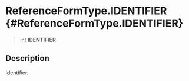 ReferenceFormType.IDENTIFIER {#ReferenceFormType.IDENTIFIER}
============================

> int **IDENTIFIER**

Description
-----------

Identifier.
